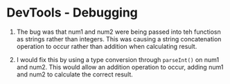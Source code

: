 # DevTools - Debugging

1. The bug was that num1 and num2 were being passed into teh functiosn as
   strings rather than integers. This was causing a string concatenation
   operation to occur rather than addition when calculating result.

2. I would fix this by using a type conversion through `parseInt()` on num1 and
   num2. This would allow an addition operation to occur, adding num1 and num2
   to calculate the correct result.
